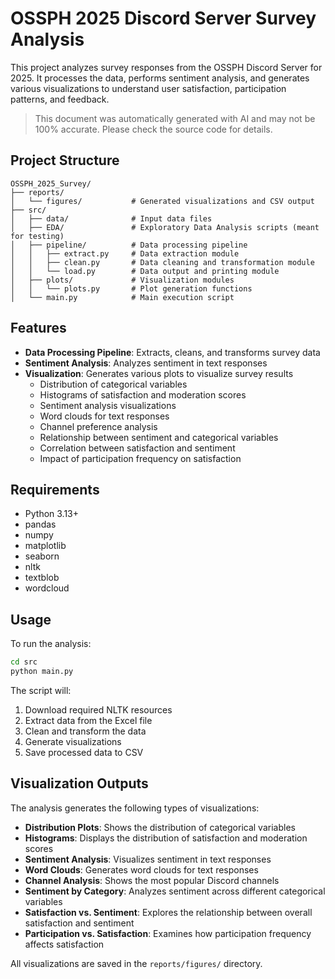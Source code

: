 # OSSPH 2025 Discord Server Survey Analysis

This project analyzes survey responses from the OSSPH Discord Server for 2025. It processes the data, performs sentiment analysis, and generates various visualizations to understand user satisfaction, participation patterns, and feedback.

> This document was automatically generated with AI and may not be 100% accurate. Please check the source code for details.

## Project Structure

```plaintext
OSSPH_2025_Survey/
├── reports/
│   └── figures/           # Generated visualizations and CSV output
├── src/
│   ├── data/              # Input data files
│   ├── EDA/               # Exploratory Data Analysis scripts (meant for testing)
│   ├── pipeline/          # Data processing pipeline
│   │   ├── extract.py     # Data extraction module
│   │   ├── clean.py       # Data cleaning and transformation module
│   │   └── load.py        # Data output and printing module
│   ├── plots/             # Visualization modules
│   │   └── plots.py       # Plot generation functions
│   └── main.py            # Main execution script
```

## Features

- **Data Processing Pipeline**: Extracts, cleans, and transforms survey data
- **Sentiment Analysis**: Analyzes sentiment in text responses
- **Visualization**: Generates various plots to visualize survey results
  - Distribution of categorical variables
  - Histograms of satisfaction and moderation scores
  - Sentiment analysis visualizations
  - Word clouds for text responses
  - Channel preference analysis
  - Relationship between sentiment and categorical variables
  - Correlation between satisfaction and sentiment
  - Impact of participation frequency on satisfaction

## Requirements

- Python 3.13+
- pandas
- numpy
- matplotlib
- seaborn
- nltk
- textblob
- wordcloud

## Usage

To run the analysis:

```bash
cd src
python main.py
```

The script will:

1. Download required NLTK resources
2. Extract data from the Excel file
3. Clean and transform the data
4. Generate visualizations
5. Save processed data to CSV

## Visualization Outputs

The analysis generates the following types of visualizations:

- **Distribution Plots**: Shows the distribution of categorical variables
- **Histograms**: Displays the distribution of satisfaction and moderation scores
- **Sentiment Analysis**: Visualizes sentiment in text responses
- **Word Clouds**: Generates word clouds for text responses
- **Channel Analysis**: Shows the most popular Discord channels
- **Sentiment by Category**: Analyzes sentiment across different categorical variables
- **Satisfaction vs. Sentiment**: Explores the relationship between overall satisfaction and sentiment
- **Participation vs. Satisfaction**: Examines how participation frequency affects satisfaction

All visualizations are saved in the `reports/figures/` directory.
